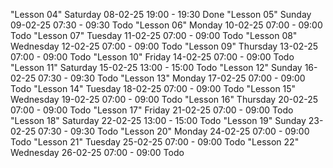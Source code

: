 "Lesson 04" Saturday  08-02-25 19:00 - 19:30 Done
"Lesson 05" Sunday    09-02-25 07:30 - 09:30 Todo
"Lesson 06" Monday    10-02-25 07:00 - 09:00 Todo
"Lesson 07" Tuesday   11-02-25 07:00 - 09:00 Todo
"Lesson 08" Wednesday 12-02-25 07:00 - 09:00 Todo
"Lesson 09" Thursday  13-02-25 07:00 - 09:00 Todo
"Lesson 10" Friday    14-02-25 07:00 - 09:00 Todo
"Lesson 11" Saturday  15-02-25 13:00 - 15:00 Todo
"Lesson 12" Sunday    16-02-25 07:30 - 09:30 Todo
"Lesson 13" Monday    17-02-25 07:00 - 09:00 Todo
"Lesson 14" Tuesday   18-02-25 07:00 - 09:00 Todo
"Lesson 15" Wednesday 19-02-25 07:00 - 09:00 Todo
"Lesson 16" Thursday  20-02-25 07:00 - 09:00 Todo
"Lesson 17" Friday    21-02-25 07:00 - 09:00 Todo
"Lesson 18" Saturday  22-02-25 13:00 - 15:00 Todo
"Lesson 19" Sunday    23-02-25 07:30 - 09:30 Todo
"Lesson 20" Monday    24-02-25 07:00 - 09:00 Todo
"Lesson 21" Tuesday   25-02-25 07:00 - 09:00 Todo
"Lesson 22" Wednesday 26-02-25 07:00 - 09:00 Todo
